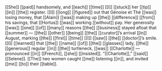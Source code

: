 [[She]] [[paid]] handsomely, and [[each]] [[time]] [[I]] [[stuck]] her [[tip]] [[in]] [[the]] register. [[I]] [[long]] [[figured]] out that Génoise et Thé [[was]] losing money, that [[Alain]] [[was]] making up [[the]] [[difference]] [[from]] his savings, that [[Hortus]] [[was]] working [[without]] pay. Her generosity [[was]] [[one]] [[of]] [[many]] reasons [[the]] [[business]] stayed afloat that [[summer]] — [[the]] [[other]] [[being]] [[the]] [[curator]]’s arrival [[in]] August, marking [[the]] [[first]] [[time]] [[I]] [[saw]] [[the]] [[doctor]]’s smile. [[I]] [[learned]] that [[the]] [[name]] [[of]] [[the]] [[glasses]] lady, [[the]] [[generous]] regular [[in]] [[the]] turtleneck, [[was]] [[Charlotte]] — pronounced [[in]] [[French]], [[she]] [[insisted]]. “[[Charlotte]],” [[said]] [[Selene]]. [[The]] two women caught [[me]] listening [[in]], and invited [[me]] [[to]] their [[table]].
